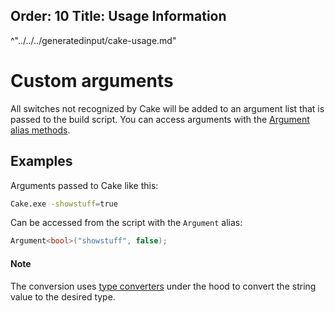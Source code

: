Order: 10
Title: Usage Information
---
^"../../../generatedinput/cake-usage.md"

# Custom arguments

All switches not recognized by Cake will be added to an argument list that is passed to the build script. You can access arguments with the [Argument alias methods](/dsl/arguments).

## Examples

Arguments passed to Cake like this:

```bash
Cake.exe -showstuff=true
```

Can be accessed from the script with the `Argument` alias:

```csharp
Argument<bool>("showstuff", false);
```

<div class="attention attention-note">
    <h4>Note</h4>
    <p>
        The conversion uses <a href="https://msdn.microsoft.com/en-us/library/system.componentmodel.typeconverter">type converters</a> under the hood to convert the string value to the desired type.
    </p>
</div>